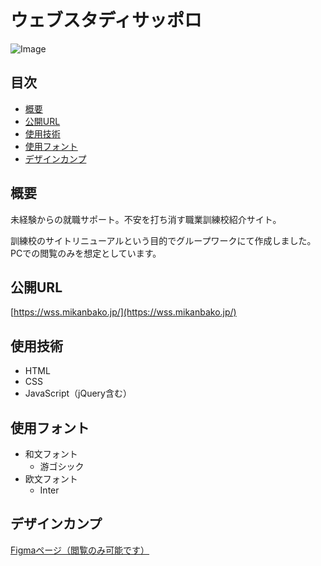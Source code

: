 # ウェブスタディサッポロ<!-- omit in toc -->
![Image](https://github.com/user-attachments/assets/5c7db53a-61c5-4322-88cb-05546c11ed23)

## 目次<!-- omit in toc -->
- [概要](#概要)
- [公開URL](#公開url)
- [使用技術](#使用技術)
- [使用フォント](#使用フォント)
- [デザインカンプ](#デザインカンプ)

## 概要
未経験からの就職サポート。不安を打ち消す職業訓練校紹介サイト。

訓練校のサイトリニューアルという目的でグループワークにて作成しました。PCでの閲覧のみを想定としています。

## 公開URL
[https://wss.mikanbako.jp/](https://wss.mikanbako.jp/)

## 使用技術
* HTML
* CSS
* JavaScript（jQuery含む）

## 使用フォント
* 和文フォント
  * 游ゴシック
* 欧文フォント
  * Inter

## デザインカンプ
[Figmaページ（閲覧のみ可能です）](https://www.figma.com/file/PkjOciDx8KBL2RHuvR2ncy/wss?type=design&node-id=0%3A1&t=WxGnFVBcvBTwGfei-1)
